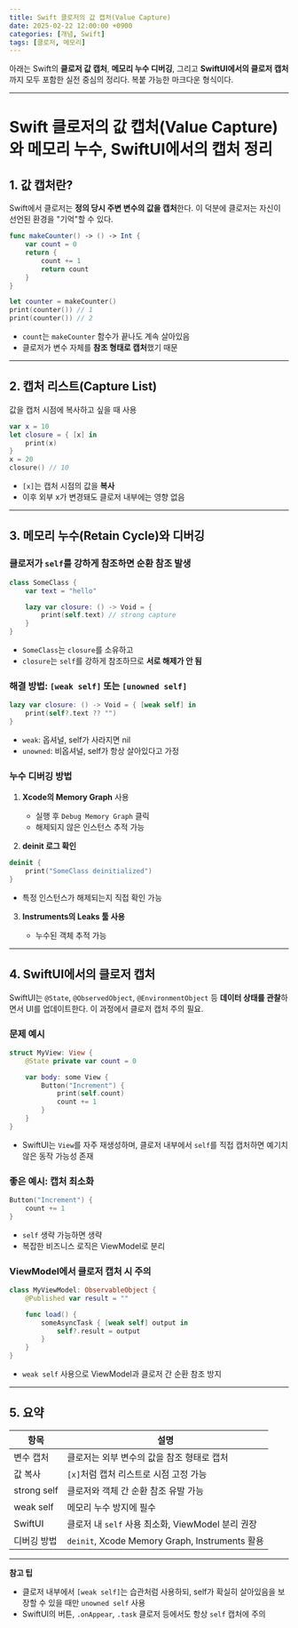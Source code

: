 ```yaml
---
title: Swift 클로저의 값 캡처(Value Capture)
date: 2025-02-22 12:00:00 +0900
categories: [개념, Swift]
tags: [클로저, 메모리]
---
```




아래는 Swift의 **클로저 값 캡처**, **메모리 누수 디버깅**, 그리고 **SwiftUI에서의 클로저 캡처**까지 모두 포함한 실전 중심의 정리다. 복붙 가능한 마크다운 형식이다.

---


# Swift 클로저의 값 캡처(Value Capture)와 메모리 누수, SwiftUI에서의 캡처 정리

## 1. 값 캡처란?

Swift에서 클로저는 **정의 당시 주변 변수의 값을 캡처**한다. 이 덕분에 클로저는 자신이 선언된 환경을 "기억"할 수 있다.

```swift
func makeCounter() -> () -> Int {
    var count = 0
    return {
        count += 1
        return count
    }
}

let counter = makeCounter()
print(counter()) // 1
print(counter()) // 2
````

* `count`는 `makeCounter` 함수가 끝나도 계속 살아있음
* 클로저가 변수 자체를 **참조 형태로 캡처**했기 때문

---

## 2. 캡처 리스트(Capture List)

값을 캡처 시점에 복사하고 싶을 때 사용

```swift
var x = 10
let closure = { [x] in
    print(x)
}
x = 20
closure() // 10
```

* `[x]`는 캡처 시점의 값을 **복사**
* 이후 외부 x가 변경돼도 클로저 내부에는 영향 없음

---

## 3. 메모리 누수(Retain Cycle)와 디버깅

### 클로저가 `self`를 강하게 참조하면 순환 참조 발생

```swift
class SomeClass {
    var text = "hello"

    lazy var closure: () -> Void = {
        print(self.text) // strong capture
    }
}
```

* `SomeClass`는 `closure`를 소유하고
* `closure`는 `self`를 강하게 참조하므로 **서로 해제가 안 됨**

### 해결 방법: `[weak self]` 또는 `[unowned self]`

```swift
lazy var closure: () -> Void = { [weak self] in
    print(self?.text ?? "")
}
```

* `weak`: 옵셔널, self가 사라지면 nil
* `unowned`: 비옵셔널, self가 항상 살아있다고 가정

### 누수 디버깅 방법

1. **Xcode의 Memory Graph** 사용

   * 실행 후 `Debug Memory Graph` 클릭
   * 해제되지 않은 인스턴스 추적 가능

2. **deinit 로그 확인**

```swift
deinit {
    print("SomeClass deinitialized")
}
```

* 특정 인스턴스가 해제되는지 직접 확인 가능

3. **Instruments의 Leaks 툴 사용**

   * 누수된 객체 추적 가능

---

## 4. SwiftUI에서의 클로저 캡처

SwiftUI는 `@State`, `@ObservedObject`, `@EnvironmentObject` 등 **데이터 상태를 관찰**하면서 UI를 업데이트한다. 이 과정에서 클로저 캡처 주의 필요.

### 문제 예시

```swift
struct MyView: View {
    @State private var count = 0

    var body: some View {
        Button("Increment") {
            print(self.count)
            count += 1
        }
    }
}
```

* SwiftUI는 `View`를 자주 재생성하며, 클로저 내부에서 `self`를 직접 캡처하면 예기치 않은 동작 가능성 존재

### 좋은 예시: 캡처 최소화

```swift
Button("Increment") {
    count += 1
}
```

* `self` 생략 가능하면 생략
* 복잡한 비즈니스 로직은 ViewModel로 분리

### ViewModel에서 클로저 캡처 시 주의

```swift
class MyViewModel: ObservableObject {
    @Published var result = ""

    func load() {
        someAsyncTask { [weak self] output in
            self?.result = output
        }
    }
}
```

* `weak self` 사용으로 ViewModel과 클로저 간 순환 참조 방지

---

## 5. 요약

| 항목          | 설명                                           |
| ----------- | -------------------------------------------- |
| 변수 캡처       | 클로저는 외부 변수의 값을 참조 형태로 캡처                     |
| 값 복사        | `[x]`처럼 캡처 리스트로 시점 고정 가능                     |
| strong self | 클로저와 객체 간 순환 참조 유발 가능                        |
| weak self   | 메모리 누수 방지에 필수                                |
| SwiftUI     | 클로저 내 `self` 사용 최소화, ViewModel 분리 권장         |
| 디버깅 방법      | `deinit`, Xcode Memory Graph, Instruments 활용 |

---

**참고 팁**

* 클로저 내부에서 `[weak self]`는 습관처럼 사용하되,
  self가 확실히 살아있음을 보장할 수 있을 때만 `unowned self` 사용
* SwiftUI의 버튼, `.onAppear`, `.task` 클로저 등에서도 항상 `self` 캡처에 주의

```
